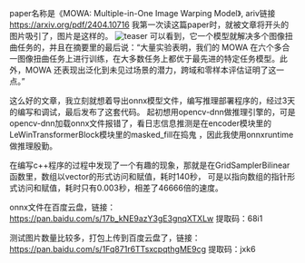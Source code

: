 paper名称是《MOWA: Multiple-in-One Image Warping Model》, ariv链接 https://arxiv.org/pdf/2404.10716
我第一次读这篇paper时，就被文章将开头的图片吸引了，图片是这样的。
![teaser](https://github.com/hpc203/MOWA-onnxrun/assets/28389623/5b5a8186-df0e-4ffe-bba2-b06eeccde5df)
可以看到，它一个模型就解决多个图像扭曲任务的，并且在摘要里的最后说：“大量实验表明，我们的 MOWA 在六个多合一图像扭曲任务上进行训练，在大多数任务上都优于最先进的特定任务模型。此外，MOWA 还表现出泛化到未见过场景的潜力，跨域和零样本评估证明了这一点。”


这么好的文章，我立刻就想着导出onnx模型文件，编写推理部署程序的，经过3天的编写和调试，最后发布了这套代码。
起初想用opencv-dnn做推理引擎的，可是opencv-dnn加载onnx文件报错了，看日志信息推测是在encoder模块里的LeWinTransformerBlock模块里的masked_fill在捣鬼
，因此我使用onnxruntime做推理殷勤。

在编写c++程序的过程中发现了一个有趣的现象，那就是在GridSamplerBilinear函数里，数组以vector的形式访问和赋值，耗时140秒，
可是以指向数组的指针形式访问和赋值，耗时只有0.003秒，相差了46666倍的速度。


onnx文件在百度云盘，链接：https://pan.baidu.com/s/17b_kNE9azY3gE3gnqXTXLw 
提取码：68i1


测试图片数量比较多，打包上传到百度云盘了，链接：https://pan.baidu.com/s/1Fq871r6TTsxcpqthgME9cg 
提取码：jxk6
